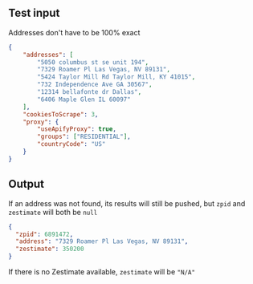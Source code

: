 ## Test input

Addresses don't have to be 100% exact

``` JSON
{
    "addresses": [
        "5050 columbus st se unit 194",
        "7329 Roamer Pl Las Vegas, NV 89131",
        "5424 Taylor Mill Rd Taylor Mill, KY 41015",
        "732 Independence Ave GA 30567",
        "12314 bellafonte dr Dallas",
        "6406 Maple Glen IL 60097"
    ],
    "cookiesToScrape": 3,
    "proxy": {
        "useApifyProxy": true,
        "groups": ["RESIDENTIAL"],
        "countryCode": "US"
    }
}

```

## Output

If an address was not found, its results will still be pushed, but `zpid` and `zestimate` will both be `null`

```JSON
{
  "zpid": 6891472,
  "address": "7329 Roamer Pl Las Vegas, NV 89131",
  "zestimate": 350200
}
```

If there is no Zestimate available, `zestimate` will be `"N/A"`